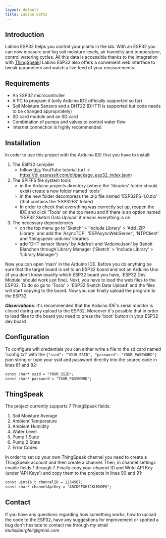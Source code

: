 ```yaml
---
layout: default
title: Labino ESP32
---
```


## Introduction
Labino ESP32 helps you control your plants in the lab. With an ESP32 you can now measure and log soil moisture levels, air humidity and temperature, control watering cycles. All this data is accessible thanks to the integration with [ThingSpeak](https://thingspeak.com/)! Labino ESP32 also offers a convenient web interface to tweak parameters and watch a live feed of your measurements.

## Requirements
- An ESP32 microcontroller
- A PC to program it (only Arduino IDE officially supported so far)
- Soil Moisture Sensors and a DHT22 (DHT11 is supported but code needs to be changed appropriately)
- SD card module and an SD card
- Combination of pumps and valves to control water flow
- Internet connection is highly recommended

## Installation
In order to use this project with the Arduino IDE first you have to install:
1. The ESP32 compiler
    - follow [this](https://www.youtube.com/watch?v=mBaS3YnqDaU) YoutTube tutorial (url -> https://dl.espressif.com/dl/package_esp32_index.json)
2. The SPIFFS file system tools
    - in the Arduino projects directory (where the 'libraries' folder should exist) create a new folder named 'tools'
    - in the new folder decompress the .zip file named 'ESP32FS-1.0.zip' (that contains the 'ESP32FS' folder)
    - In order to check that everything was correctly set up, reopen the IDE and click 'Tools' on the top menu and if there is an option named 'ESP32 Sketch Data Upload' it means everything is ok
3. The necessary dependencies
    - on the top menu go to 'Sketch' > 'Include Library' > 'Add .ZIP Library' and add the 'AsyncTCP', 'ESPAsyncWebServer', 'NTPClient' and 'thingspeak-arduino' libraries
    - add 'DHT sensor library' by Adafruit and 'ArduinoJson' by Benoit Blanchon through Library Manager ('Sketch' > 'Include Library' > 'Library Manager')

Now you can open 'main' in the Arduino IDE. Before you do anything be sure that the target board is set to an ESP32 board and not an Arduino Uno (if you don't know exactly which ESP32 board you have, 'ESP32 Dev Module' should work just fine). Next, you have to load the web files to the ESP32. To do so go to 'Tools' > 'ESP32 Sketch Data Upload' and the files will start copying to the board. Now you can finally upload the program to the ESP32

***Observations***:
It's recommended that the Arduino IDE's serial monitor is closed during any upload to the ESP32. Moreover it's possible that in order to load files to the board you need to press the 'boot' button in your ESP32 dev board

## Configuration
To configure wifi credentials you can either write a file to the sd card named 'config.txt' with the `{"ssid": "YOUR_SSID", "password": "YOUR_PASSWORD"}` json string or type your ssid and password directly into the source code in lines 81 and 82:
```markdown
const char* ssid = "YOUR_SSID";
const char* password = "YOUR_PASSWORD";
```

## ThingSpeak
The project currently supports 7 ThingSpeak fields:
1. Soil Moisture Average
2. Ambient Temperature
3. Ambient Humidity
4. Water Level
5. Pump 1 State
6. Pump 2 State
7. Error Codes

In order to set up your own ThingSpeak channel you need to create a ThingSpeak account and then create a channel. Then, in channel settings enable fields 1 through 7. Finally copy your channel ID and Write API Key (under 'API Keys') and copy them to the projects in lines 90 and 91:
```markdown
const uint16_t channelID = 1234567;
const char* channelApiKey = "ABCDEFGHIJKLMNOPQ";
```

## Contact
If you have any questions regarding how something works, how to upload the code to the ESP32, have any suggestions for improvement or spotted a bug don't hesitate to contact me through my email _lautisilbergleit@gmail.com_
